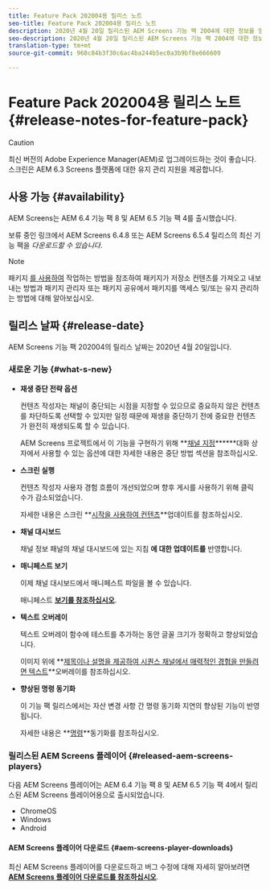 ```yaml
---
title: Feature Pack 202004용 릴리스 노트
seo-title: Feature Pack 202004용 릴리스 노트
description: 2020년 4월 20일 릴리스된 AEM Screens 기능 팩 2004에 대한 정보를 얻으려면 이 페이지를 따르십시오.
seo-description: 2020년 4월 20일 릴리스된 AEM Screens 기능 팩 2004에 대한 정보를 얻으려면 이 페이지를 따르십시오.
translation-type: tm+mt
source-git-commit: 968c84b3f30c6ac4ba244b5ec0a3b9bf8e666609

---
```



# Feature Pack 202004용 릴리스 노트 {#release-notes-for-feature-pack}

>[!CAUTION]
>
>최신 버전의 Adobe Experience Manager(AEM)로 업그레이드하는 것이 좋습니다. 스크린은 AEM 6.3 Screens 플랫폼에 대한 유지 관리 지원을 제공합니다.

## 사용 가능 {#availability}

AEM Screens는 AEM 6.4 기능 팩 8 및 AEM 6.5 기능 팩 4를 출시했습니다.

보류 중인 링크에서 AEM Screens 6.4.8 또는 AEM Screens 6.5.4 릴리스의 최신 기능 팩을 *다운로드할 수 있습니다*.

>[!NOTE]
>패키지 [를 사용하여](https://docs.adobe.com/help/en/experience-manager-65/administering/contentmanagement/package-manager.html) 작업하는 방법을 참조하여 패키지가 저장소 컨텐츠를 가져오고 내보내는 방법과 패키지 관리자 또는 패키지 공유에서 패키지를 액세스 및/또는 유지 관리하는 방법에 대해 알아보십시오.


## 릴리스 날짜 {#release-date}

AEM Screens 기능 팩 202004의 릴리스 날짜는 2020년 4월 20일입니다.

### 새로운 기능 {#what-s-new}

* **재생 중단 전략 옵션**

   컨텐츠 작성자는 채널이 중단되는 시점을 지정할 수 있으므로 중요하지 않은 컨텐츠를 차단하도록 선택할 수 있지만 일정 때문에 재생을 중단하기 전에 중요한 컨텐츠가 완전히 재생되도록 할 수 있습니다.

   AEM Screens 프로젝트에서 이 기능을 구현하기 위해 **[채널 지정](/help/user-guide/channel-assignment.md#interruption-method-channel)******대화 상자에서 사용할 수 있는 옵션에 대한 자세한 내용은 중단 방법 섹션을 참조하십시오.

* **스크린 실행**

   컨텐츠 작성자 사용자 경험 흐름이 개선되었으며 향후 게시를 사용하기 위해 클릭 수가 감소되었습니다.

   자세한 내용은 스크린 **[시작을 사용하여 컨텐츠](launches.md)**업데이트를 참조하십시오.

* **채널 대시보드**

   채널 정보 패널의 채널 대시보드에 있는 지침 **에 대한 업데이트를** 반영합니다.


* **매니페스트 보기**

   이제 채널 대시보드에서 매니페스트 파일을 볼 수 있습니다.

   매니페스트 **[보기를 참조하십시오](/help/user-guide/managing-channels.md#view-manifest)**.

* **텍스트 오버레이**

   텍스트 오버레이 함수에 테스트를 추가하는 동안 글꼴 크기가 정확하고 향상되었습니다.

   이미지 위에 **[제목이나 설명을 제공하여 시퀀스 채널에서 매력적인 경험을 만들려면 텍스트](text-overlay.md)**오버레이를 참조하십시오.

* **향상된 명령 동기화**

   이 기능 팩 릴리스에서는 자산 변경 사항 간 명령 동기화 지연의 향상된 기능이 반영됩니다.

   자세한 내용은 **[명령](using-command-sync.md)**동기화를 참조하십시오.

### 릴리스된 AEM Screens 플레이어 {#released-aem-screens-players}

다음 AEM Screens 플레이어는 AEM 6.4 기능 팩 8 및 AEM 6.5 기능 팩 4에서 릴리스된 AEM Screens 플레이어용으로 출시되었습니다.

* ChromeOS
* Windows
* Android

#### AEM Screens 플레이어 다운로드  {#aem-screens-player-downloads}

최신 AEM Screens 플레이어를 다운로드하고 버그 수정에 대해 자세히 알아보려면 **[AEM Screens 플레이어 다운로드를 참조하십시오](https://download.macromedia.com/screens/)**.
